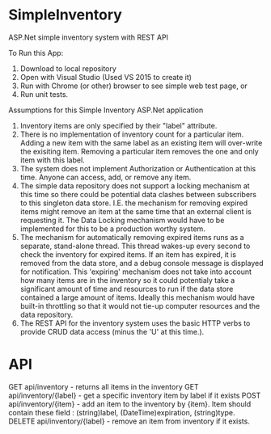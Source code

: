 # SimpleInventory
ASP.Net simple inventory system with REST API

To Run this App:
1. Download to local repository
2. Open with Visual Studio (Used VS 2015 to create it)
3. Run with Chrome (or other) browser to see simple web test page, or
4. Run unit tests.

Assumptions for this Simple Inventory ASP.Net application
1. Inventory items are only specified by their "label" attribute.
2. There is no implementation of inventory count for a particular item.  Adding a new item with the same label as an existing item will over-write the exisiting item.  Removing a particular item removes the one and only item with this label.
3. The system does not implement Authorization or Authentication at this time.  Anyone can access, add, or remove any item.
4. The simple data repository does not support a locking mechanism at this time so there could be potential data clashes between subscribers to this singleton data store.  I.E. the mechanism for removing expired items might remove an item at the same time that an external client is requesting it.  The Data Locking mechanism would have to be implemented for this to be a production worthy system.
5. The mechanism for automatically removing expired items runs as a separate, stand-alone thread.  This thread wakes-up every second to check the inventory for expired items.  If an item has expired, it is removed from the data store, and a debug console message is displayed for notification.  This 'expiring' mechanism does not take into account how many items are in the inventory so it could potentialy take a significant amount of time and resources to run if the data store contained a large amount of items.  Ideally this mechanism would have built-in throttling so that it would not tie-up computer resources and the data repository.
6. The REST API for the inventory system uses the basic HTTP verbs to provide CRUD data access (minus the 'U' at this time.).

# API
GET api/inventory  - returns all items in the inventory
GET api/inventory/{label}  - get a specific inventory item by label if it exists
POST api/inventory/{item} - add an item to the inventory by {item}.  Item should contain these field : (string)label, (DateTime)expiration, (string)type.
DELETE api/inventory/{label} - remove an item from inventory if it exists.
